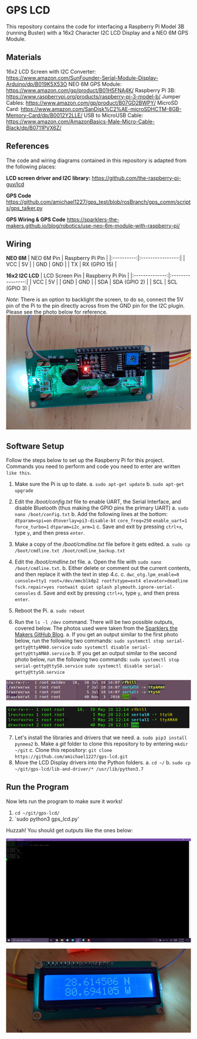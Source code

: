 # GPS LCD
This repository contains the code for interfacing a Raspberry Pi Model 3B (running Buster) with a 16x2 Character I2C LCD Display and a NEO 6M GPS Module.

## Materials
16x2 LCD Screen with I2C Converter: https://www.amazon.com/SunFounder-Serial-Module-Display-Arduino/dp/B019K5X53O
NEO 6M GPS Module: https://www.amazon.com/gp/product/B01H5FNA4K/
Raspberry Pi 3B: https://www.raspberrypi.org/products/raspberry-pi-3-model-b/
Jumper Cables: https://www.amazon.com/gp/product/B07GD2BWPY/
MicroSD Card: https://www.amazon.com/SanDisk%C2%AE-microSDHCTM-8GB-Memory-Card/dp/B0012Y2LLE/
USB to MicroUSB Cable: https://www.amazon.com/AmazonBasics-Male-Micro-Cable-Black/dp/B0711PVX6Z/

## References
The code and wiring diagrams contained in this repository is adapted from the following places:

**LCD screen driver and I2C library:**
https://github.com/the-raspberry-pi-guy/lcd

**GPS Code**
https://github.com/amichael1227/gps_test/blob/rosBranch/gps_comm/scripts/gps_talker.py

**GPS Wiring & GPS Code**
https://sparklers-the-makers.github.io/blog/robotics/use-neo-6m-module-with-raspberry-pi/

## Wiring
**NEO 6M**
| NEO 6M Pin | Raspberry Pi Pin |
|:----------:|:----------------:|
|     VCC    |        5V        |
|     GND    |        GND       |
|     TX     |   RX (GPIO 15)   |

**16x2 I2C LCD**
| LCD Screen Pin | Raspberry Pi Pin |
|:--------------:|:----------------:|
|       VCC      |        5V        |
|       GND      |        GND       |
|       SDA      |   SDA (GPIO 2)   |
|       SCL      |   SCL (GPIO 3)   |

*Note*: There is an option to backlight the screen, to do so, connect the 5V pin of the Pi to the pin directly across from the GND pin for the I2C plugin. Please see the photo below for reference.
![There is an option to backlight the screen, to do so, connect the 5V pin of the Pi to the pin directly across from the GND pin for the I2C plugin.](/documentation-photos/I2C-LCD-Backlight-Wiring.gif)

## Software Setup
Follow the steps below to set up the Raspberry Pi for this project. Commands you need to perform and code you need to enter are written `like this`.

1. Make sure the Pi is up to date.
  a. `sudo apt-get update`
  b. `sudo apt-get upgrade`
  
2. Edit the */boot/config.txt* file to enable UART, the Serial Interface, and disable Bluetooth (thus making the GPIO pins the primary UART)
  a. `sudo nano /boot/config.txt`
  b. Add the following lines at the bottom:
  `dtparam=spi=on`
  `dtoverlay=pi3-disable-bt`
  `core_freq=250`
  `enable_uart=1`
  `force_turbo=1`
  `dtparam=i2c_arm=1`
  c. Save and exit by pressing `ctrl+x`, type `y`, and then press `enter`.
3. Make a copy of the */boot/cmdline.txt* file before it gets edited.
  a. `sudo cp /boot/cmdline.txt /boot/cmdline_backup.txt`
4. Edit the */boot/cmdline.txt* file.
  a. Open the file with `sudo nano /boot/cmdline.txt`. 
  b. Either delete or comment out the current contents, and then replace it with the text in step 4.c.
  c. `dwc_otg.lpm_enable=0 console=tty1 root=/dev/mmcblk0p2 rootfstype=ext4 elevator=deadline fsck.repair=yes rootwait quiet splash plymouth.ignore-serial-consoles`
  d. Save and exit by pressing `ctrl+x`, type `y`, and then press `enter`.
5. Reboot the Pi.
  a. `sudo reboot`
6. Run the `ls -l /dev` command. There will be two possible outputs, covered below. The photos used were taken from the [Sparklers the Makers GitHub Blog](https://sparklers-the-makers.github.io/blog/robotics/use-neo-6m-module-with-raspberry-pi/).
  a. If you get an output similar to the first photo below, run the following two commands: `sudo systemctl stop serial-getty@ttyAMA0.service` `sudo systemctl disable serial-getty@ttyAMA0.service`
  b. If you get an output similar to the second photo below, run the following two commands: `sudo systemctl stop serial-getty@ttyS0.service` `sudo systemctl disable serial-getty@ttyS0.service`

  ![Option 1](/documentation-photos/I2C-Possible-Output-1.gif)
  
  ![Option 2](/documentation-photos/I2C-Possible-Output-2.gif)

7. Let's install the libraries and drivers that we need.
  a. `sudo pip3 install pynmea2`
  b. Make a *git* folder to clone this repository to by entering `mkdir ~/git`
  c. Clone this repository: `git clone https://github.com/amichael1227/gps-lcd.git`
8. Move the LCD Display drivers into the Python folders.
  a. `cd ~/`
  b. `sudo cp ~/git/gps-lcd/lib-and-driver/* /usr/lib/python3.7`
  
## Run the Program
Now lets run the program to make sure it works!
1. `cd ~/git/gps-lcd/`
2. `sudo python3 gps_lcd.py'

Huzzah! You should get outputs like the ones below:

  ![Terminal Output](/documentation-photos/Code-Output.gif)
  
  ![LCD Output](/documentation-photos/LCD-Output.gif)


  









